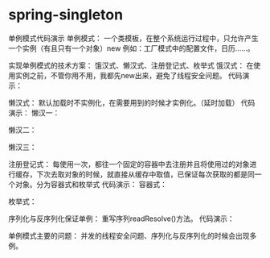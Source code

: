 # spring-singleton
单例模式代码演示
单例模式：
一个类模板，在整个系统运行过程中，只允许产生一个实例（有且只有一个对象）new
例如：工厂模式中的配置文件，日历......。

实现单例模式的技术方案：
饿汉式、懒汉式、注册登记式、枚举式
饿汉式：
       在使用实例之前，不管你用不用，我都先new出来，避免了线程安全问题。
代码演示：

懒汉式：
       默认加载时不实例化，在需要用到的时候才实例化。（延时加载）
代码演示：
懒汉一：

懒汉二：

懒汉三：



注册登记式：
       每使用一次，都往一个固定的容器中去注册并且将使用过的对象进行缓存，下次去取对象的时候，就直接从缓存中取值，已保证每次获取的都是同一个对象。分为容器式和枚举式
代码演示：
容器式：


枚举式：


序列化与反序列化保证单例：
       重写序列readResolve()方法。
代码演示：


单例模式主要的问题：
并发的线程安全问题、序列化与反序列化的时候会出现多例。
